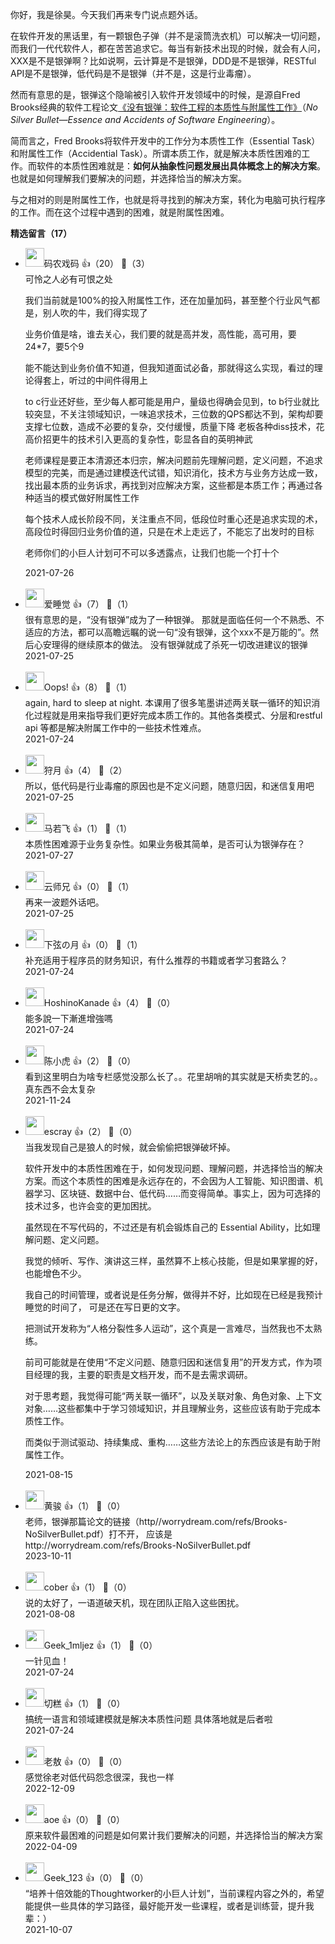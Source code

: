 你好，我是徐昊。今天我们再来专门说点题外话。

在软件开发的黑话里，有一颗银色子弹（并不是滚筒洗衣机）可以解决一切问题，而我们一代代软件人，都在苦苦追求它。每当有新技术出现的时候，就会有人问，XXX是不是银弹啊？比如说啊，云计算是不是银弹，DDD是不是银弹，RESTful API是不是银弹，低代码是不是银弹（并不是，这是行业毒瘤）。

然而有意思的是，银弹这个隐喻被引入软件开发领域中的时候，是源自Fred Brooks经典的软件工程论文[《没有银弹：软件工程的本质性与附属性工作》](http://http://worrydream.com/refs/Brooks-NoSilverBullet.pdf)（*No Silver Bullet—Essence and Accidents of Software Engineering*）。

简而言之，Fred Brooks将软件开发中的工作分为本质性工作（Essential Task）和附属性工作（Accidential Task）。所谓本质工作，就是解决本质性困难的工作。而软件的本质性困难就是：**如何从抽象性问题发展出具体概念上的解决方案**。也就是如何理解我们要解决的问题，并选择恰当的解决方案。

与之相对的则是附属性工作，也就是将寻找到的解决方案，转化为电脑可执行程序的工作。而在这个过程中遇到的困难，就是附属性困难。
<div><strong>精选留言（17）</strong></div><ul>
<li><img src="https://static001.geekbang.org/account/avatar/00/18/86/ae/163ec4e5.jpg" width="30px"><span>码农戏码</span> 👍（20） 💬（3）<div>可怜之人必有可恨之处

我们当前就是100%的投入附属性工作，还在加量加码，甚至整个行业风气都是，别人吹的牛，我们得实现了

业务价值是啥，谁去关心，我们要的就是高并发，高性能，高可用，要24*7，要5个9

能不能达到业务价值不知道，但我知道面试必备，那就得这么实现，看过的理论得套上，听过的中间件得用上

to c行业还好些，至少每人都可能是用户，量级也得确会见到，to b行业就比较突显，不关注领域知识，一味追求技术，三位数的QPS都达不到，架构却要支撑七位数，造成不必要的复杂，交付缓慢，质量下降
老板各种diss技术，花高价招更牛的技术引入更高的复杂性，彰显各自的英明神武

老师课程是要正本清源还本归宗，解决问题前先理解问题，定义问题，不追求模型的完美，而是通过建模迭代试错，知识消化，技术方与业务方达成一致，找出最本质的业务诉求，再找到对应解决方案，这些都是本质工作；再通过各种适当的模式做好附属性工作

每个技术人成长阶段不同，关注重点不同，低段位时重心还是追求实现的术，高段位时得回归业务价值的道，只是在术上走远了，不能忘了出发时的目标

老师你们的小巨人计划可不可以多透露点，让我们也能一个打十个</div>2021-07-26</li><br/><li><img src="https://static001.geekbang.org/account/avatar/00/1e/c5/2c/184978c8.jpg" width="30px"><span>爱睡觉</span> 👍（7） 💬（1）<div>很有意思的是，“没有银弹”成为了一种银弹。
那就是面临任何一个不熟悉、不适应的方法，都可以高瞻远瞩的说一句“没有银弹，这个xxx不是万能的”。然后心安理得的继续原本的做法。
没有银弹就成了杀死一切改进建议的银弹</div>2021-07-25</li><br/><li><img src="https://static001.geekbang.org/account/avatar/00/16/93/32/e11fcd33.jpg" width="30px"><span>Oops!</span> 👍（8） 💬（1）<div>again, hard to sleep at night. 本课用了很多笔墨讲述两关联一循环的知识消化过程就是用来指导我们更好完成本质工作的。其他各类模式、分层和restful api 等都是解决附属工作中的一些技术性难点。</div>2021-07-24</li><br/><li><img src="https://static001.geekbang.org/account/avatar/00/12/5f/d2/a39e5cea.jpg" width="30px"><span>狩月</span> 👍（4） 💬（2）<div>所以，低代码是行业毒瘤的原因也是不定义问题，随意归因，和迷信复用吧</div>2021-07-25</li><br/><li><img src="https://static001.geekbang.org/account/avatar/00/0f/f7/7a/55618020.jpg" width="30px"><span>马若飞</span> 👍（1） 💬（1）<div>本质性困难源于业务复杂性。如果业务极其简单，是否可认为银弹存在？</div>2021-07-27</li><br/><li><img src="https://static001.geekbang.org/account/avatar/00/12/66/11/f7408e3e.jpg" width="30px"><span>云师兄</span> 👍（0） 💬（1）<div>再来一波题外话吧。</div>2021-07-25</li><br/><li><img src="https://static001.geekbang.org/account/avatar/00/1d/24/9c/e32fe600.jpg" width="30px"><span>下弦の月</span> 👍（0） 💬（1）<div>补充适用于程序员的财务知识，有什么推荐的书籍或者学习套路么？</div>2021-07-24</li><br/><li><img src="https://static001.geekbang.org/account/avatar/00/1b/03/05/140068f9.jpg" width="30px"><span>HoshinoKanade</span> 👍（4） 💬（0）<div>能多說一下漸進增強嗎</div>2021-07-24</li><br/><li><img src="https://static001.geekbang.org/account/avatar/00/12/99/30/231af749.jpg" width="30px"><span>陈小虎</span> 👍（2） 💬（0）<div>看到这里明白为啥专栏感觉没那么长了。。花里胡哨的其实就是天桥卖艺的。。真东西不会太复杂</div>2021-11-24</li><br/><li><img src="https://static001.geekbang.org/account/avatar/00/0f/92/6d/becd841a.jpg" width="30px"><span>escray</span> 👍（2） 💬（0）<div>当我发现自己是狼人的时候，就会偷偷把银弹破坏掉。

软件开发中的本质性困难在于，如何发现问题、理解问题，并选择恰当的解决方案。而这个本质性的困难是永远存在的，不会因为人工智能、知识图谱、机器学习、区块链、数据中台、低代码……而变得简单。事实上，因为可选择的技术过多，也许会变的更加困扰。

虽然现在不写代码的，不过还是有机会锻炼自己的 Essential Ability，比如理解问题、定义问题。

我觉的倾听、写作、演讲这三样，虽然算不上核心技能，但是如果掌握的好，也能增色不少。

我自己的时间管理，或者说是任务分解，做得并不好，比如现在已经是我预计睡觉的时间了， 可是还在写日更的文字。

把测试开发称为“人格分裂性多人运动”，这个真是一言难尽，当然我也不太熟练。

前司可能就是在使用“不定义问题、随意归因和迷信复用”的开发方式，作为项目经理的我，主要的职责是文档开发，而不是去需求调研。

对于思考题，我觉得可能“两关联一循环”，以及关联对象、角色对象、上下文对象……这些都集中于学习领域知识，并且理解业务，这些应该有助于完成本质性工作。

而类似于测试驱动、持续集成、重构……这些方法论上的东西应该是有助于附属性工作。</div>2021-08-15</li><br/><li><img src="https://static001.geekbang.org/account/avatar/00/1c/39/85/c6110f83.jpg" width="30px"><span>黄骏</span> 👍（1） 💬（0）<div>老师，银弹那篇论文的链接（http&#47;&#47;worrydream.com&#47;refs&#47;Brooks-NoSilverBullet.pdf）打不开， 应该是 http:&#47;&#47;worrydream.com&#47;refs&#47;Brooks-NoSilverBullet.pdf</div>2023-10-11</li><br/><li><img src="https://thirdwx.qlogo.cn/mmopen/vi_32/qc4pasMqznVJfdcpltOEb0CAic7VZVyGhEyCbBJmibnMzdaoWZv3ZF5JAIQM1yXGtJGM48qtMorDgYmeDxvICvNg/132" width="30px"><span>cober</span> 👍（1） 💬（0）<div>说的太好了，一语道破天机，现在团队正陷入这些困扰。</div>2021-08-08</li><br/><li><img src="https://static001.geekbang.org/account/avatar/00/13/10/b9/f18535d9.jpg" width="30px"><span>Geek_1mljez</span> 👍（1） 💬（0）<div>一针见血！</div>2021-07-24</li><br/><li><img src="https://static001.geekbang.org/account/avatar/00/12/16/81/0f50f417.jpg" width="30px"><span>切糕</span> 👍（1） 💬（0）<div>搞统一语言和领域建模就是解决本质性问题 具体落地就是后者啦</div>2021-07-24</li><br/><li><img src="https://static001.geekbang.org/account/avatar/00/0f/9b/28/fec0aaf4.jpg" width="30px"><span>老敖</span> 👍（0） 💬（0）<div>感觉徐老对低代码怨念很深，我也一样</div>2022-12-09</li><br/><li><img src="https://static001.geekbang.org/account/avatar/00/11/1d/de/62bfa83f.jpg" width="30px"><span>aoe</span> 👍（0） 💬（0）<div>原来软件最困难的问题是如何累计我们要解决的问题，并选择恰当的解决方案</div>2022-04-09</li><br/><li><img src="" width="30px"><span>Geek_123</span> 👍（0） 💬（0）<div>“培养十倍效能的Thoughtworker的小巨人计划”，当前课程内容之外的，希望能提供一些具体的学习路径，最好能开发一些课程，或者是训练营，提升我辈：）</div>2021-10-07</li><br/>
</ul>